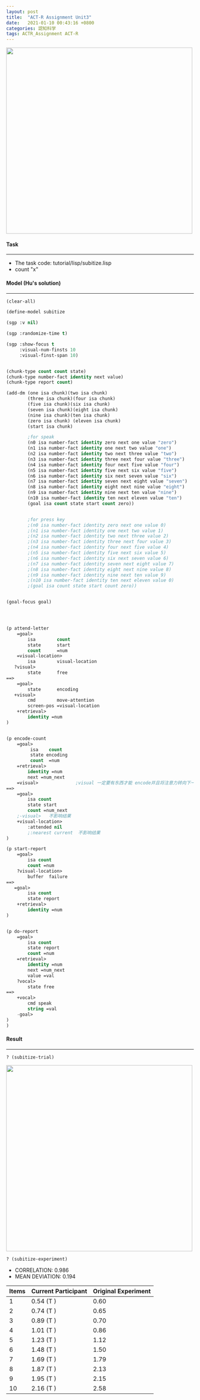 ```yaml
---
layout: post
title:  "ACT-R Assignment Unit3"
date:   2021-01-10 00:43:16 +0800
categories: 認知科学
tags: ACTR_Assignment ACT-R
---
```

<img src="{{site.baseurl}}/assets/figs/post-21-01-10/result.png" width="500px">


#### Task
___
- The task code: tutorial/lisp/subitize.lisp
- count "x"


#### Model (Hu's solution)
___
```lisp
(clear-all)

(define-model subitize

(sgp :v nil)

(sgp :randomize-time t)

(sgp :show-focus t
     :visual-num-finsts 10
     :visual-finst-span 10)


(chunk-type count count state)
(chunk-type number-fact identity next value)
(chunk-type report count)

(add-dm (one isa chunk)(two isa chunk)
        (three isa chunk)(four isa chunk)
        (five isa chunk)(six isa chunk)
        (seven isa chunk)(eight isa chunk)
        (nine isa chunk)(ten isa chunk)
        (zero isa chunk) (eleven isa chunk)
        (start isa chunk)

        ;for speak
        (n0 isa number-fact identity zero next one value "zero")
        (n1 isa number-fact identity one next two value "one")
        (n2 isa number-fact identity two next three value "two")
        (n3 isa number-fact identity three next four value "three")
        (n4 isa number-fact identity four next five value "four")
        (n5 isa number-fact identity five next six value "five")
        (n6 isa number-fact identity six next seven value "six")
        (n7 isa number-fact identity seven next eight value "seven")
        (n8 isa number-fact identity eight next nine value "eight")
        (n9 isa number-fact identity nine next ten value "nine")
        (n10 isa number-fact identity ten next eleven value "ten")
        (goal isa count state start count zero))


        ;for press key
        ;(n0 isa number-fact identity zero next one value 0)
        ;(n1 isa number-fact identity one next two value 1)
        ;(n2 isa number-fact identity two next three value 2)
        ;(n3 isa number-fact identity three next four value 3)
        ;(n4 isa number-fact identity four next five value 4)
        ;(n5 isa number-fact identity five next six value 5)
        ;(n6 isa number-fact identity six next seven value 6)
        ;(n7 isa number-fact identity seven next eight value 7)
        ;(n8 isa number-fact identity eight next nine value 8)
        ;(n9 isa number-fact identity nine next ten value 9)
        ;(n10 isa number-fact identity ten next eleven value 0)
        ;(goal isa count state start count zero))


(goal-focus goal)




(p attend-letter
    =goal>
        isa        count
        state      start
        count      =num
    =visual-location>
        isa        visual-location
   ?visual>
        state      free
==>
    =goal>
        state      encoding
   +visual>
        cmd        move-attention
        screen-pos =visual-location
    +retrieval>
        identity =num
)


(p encode-count
    =goal>
         isa    count
         state encoding
         count  =num
    =retrieval>
        identity =num
        next =num_next
    =visual>              ;visual 一定要有东西才能 encode并且将注意力转向下一个目标 如果没有这一条，将会重复计数
==>
    =goal>
        isa count
        state start
        count =num_next
    ;-visual>   不影响结果
    +visual-location>
        :attended nil
        ;:nearest current  不影响结果
)

(p start-report
    =goal>
        isa count
        count =num
    ?visual-location>
        buffer  failure
==>
   =goal>
        isa count
        state report
    +retrieval>
        identity =num
)


(p do-report
    =goal>
        isa count
        state report
        count =num
    =retrieval>
        identity =num
        next =num_next
        value =val
    ?vocal>
        state free
==>
    +vocal>
        cmd speak
        string =val
    -goal>
)
)
```
#### Result
___
```console
? (subitize-trial)
```
<img src="{{site.baseurl}}/assets/figs/post-21-01-10/result.png" width="500px">

```console
? (subitize-experiment)
```
- CORRELATION:  0.986
- MEAN DEVIATION:  0.194

|  Items |  Current Participant | Original Experiment  |
| ---- | ---- |---- |
|  1    |     0.54  (T  )        |       0.60
|    2   |      0.74  (T  )      |       0.65
|    3   |      0.89  (T  )      |       0.70
|    4    |     1.01  (T  )      |       0.86
|    5     |    1.23  (T  )      |       1.12
|    6      |   1.48  (T  )      |       1.50
|    7       |  1.69  (T  )      |       1.79
|    8  |       1.87  (T  )      |       2.13
|    9   |      1.95  (T  )      |       2.15
|  	 10   |      2.16  (T  )     |       2.58
